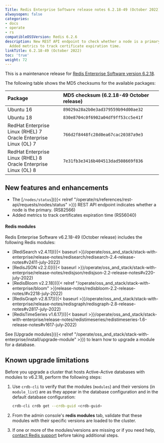 ```yaml
---
Title: Redis Enterprise Software release notes 6.2.18-49 (October 2022)
alwaysopen: false
categories:
- docs
- operate
- rs
compatibleOSSVersion: Redis 6.2.6
description: New REST API endpoint to check whether a node is a primary or a replica.
  Added metrics to track certificate expiration time.
linkTitle: 6.2.18-49 (October 2022)
toc: 'true'
weight: 72
---
```


This is a maintenance release for ​[​Redis Enterprise Software version 6.2.18](https://redis.com/redis-enterprise-software/download-center/software/).

The following table shows the MD5 checksums for the available packages:

| Package | MD5 checksum (6.2.18-49 October release) |
|:--------|:-------------|
| Ubuntu 16 | `89029a28a2b0e3ad379559b94d00ae32` |
| Ubuntu 18 | `830e8704c0f6902a04df9ff53cc5e41f` |
| RedHat Enterprise Linux (RHEL) 7<br/>Oracle Enterprise Linux (OL) 7 | `766d2f8448fc28d0ea67cac20387a9e3` |
| RedHat Enterprise Linux (RHEL) 8<br/>Oracle Enterprise Linux (OL) 8 | `7e31fb3e3416b404513dad508669f836` |

## New features and enhancements

- The [`/nodes/status`]({{< relref "/operate/rs/references/rest-api/requests/nodes/status" >}}) REST API endpoint indicates whether a node is the primary.  (RS82566)
- Added metrics to track certificates expiration time (RS56040)

#### Redis modules 

Redis Enterprise Software v6.2.18-49 (October release) includes the following Redis modules:

- [RediSearch v2.4.11]({{< baseurl >}}/operate/oss_and_stack/stack-with-enterprise/release-notes/redisearch/redisearch-2.4-release-notes#v2411-july-2022)
- [RedisJSON v2.2.0]({{< baseurl >}}/operate/oss_and_stack/stack-with-enterprise/release-notes/redisjson/redisjson-2.2-release-notes#v220-july-2022)
- [RedisBloom v2.2.18]({{< relref "/operate/oss_and_stack/stack-with-enterprise/bloom" >}}release-notes/redisbloom-2.2-release-notes/#v2218-july-2022)
- [RedisGraph v2.8.17]({{< baseurl >}}/operate/oss_and_stack/stack-with-enterprise/release-notes/redisgraph/redisgraph-2.8-release-notes#v2817-july-2022)
- [RedisTimeSeries v1.6.17]({{< baseurl >}}/operate/oss_and_stack/stack-with-enterprise/release-notes/redistimeseries/redistimeseries-1.6-release-notes#v1617-july-2022)

See [Upgrade modules]({{< relref "/operate/oss_and_stack/stack-with-enterprise/install/upgrade-module" >}}) to learn how to upgrade a module for a database. 

## Known upgrade limitations

Before you upgrade a cluster that hosts Active-Active databases with modules to v6.2.18, perform the following steps:

1. Use `crdb-cli` to verify that the modules (`modules`) and their versions (in `module_list`) are as they appear in the database configuration and in the default database configuration:

    ```sh
    crdb-cli crdb get --crdb-guid <crdb-guid>
    ```

1. From the admin console's **redis modules** tab, validate that these modules with their specific versions are loaded to the cluster.

1. If one or more of the modules/versions are missing or if you need help, [contact Redis support](https://redis.com/company/support/) before taking additional steps.